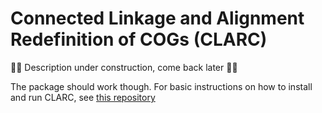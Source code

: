 # Connected Linkage and Alignment Redefinition of COGs (CLARC)

🚧🚧 Description under construction, come back later 🚧🚧

The package should work though. For basic instructions on how to install and run CLARC, see [this repository](https://github.com/IndraGonz/nfds-tutorial)
